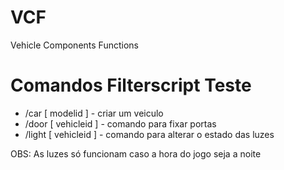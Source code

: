# VCF
Vehicle Components Functions

# Comandos Filterscript Teste
* /car [ modelid ] - criar um veiculo
* /door [ vehicleid ] - comando para fixar portas
* /light [ vehicleid ] - comando para alterar o estado das luzes

OBS: As luzes só funcionam caso a hora do jogo seja a noite
